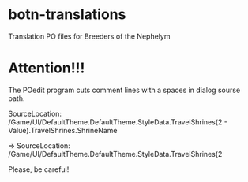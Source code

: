 # botn-translations
Translation PO files for Breeders of the Nephelym

# Attention!!!
The POedit program cuts comment lines with a spaces in dialog sourse path.

SourceLocation:	/Game/UI/DefaultTheme.DefaultTheme.StyleData.TravelShrines(2 - Value).TravelShrines.ShrineName

=> SourceLocation:	/Game/UI/DefaultTheme.DefaultTheme.StyleData.TravelShrines(2


Please, be careful!
